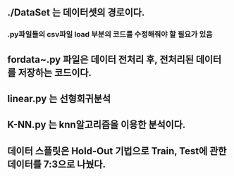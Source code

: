 ## ./DataSet 는 데이터셋의 경로이다.
### .py파일들의 csv파일 load 부분의 코드를 수정해줘야 할 필요가 있음

## fordata~.py 파일은 데이터 전처리 후, 전처리된 데이터를 저장하는 코드이다.

## linear.py 는 선형회귀분석

## K-NN.py 는 knn알고리즘을 이용한 분석이다.

## 데이터 스플릿은 Hold-Out 기법으로 Train, Test에 관한 데이터를 7:3으로 나눴다.
